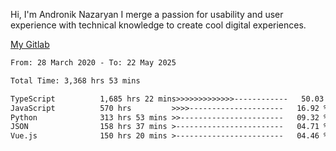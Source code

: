 Hi, I'm Andronik Nazaryan
I merge a passion for usability and user experience with technical knowledge to create cool digital experiences.

[My Gitlab](https://gitlab.com/anridev24)

<!--START_SECTION:waka-->

```txt
From: 28 March 2020 - To: 22 May 2025

Total Time: 3,368 hrs 53 mins

TypeScript          1,685 hrs 22 mins>>>>>>>>>>>>>------------   50.03 %
JavaScript          570 hrs         >>>>---------------------   16.92 %
Python              313 hrs 53 mins >>-----------------------   09.32 %
JSON                158 hrs 37 mins >------------------------   04.71 %
Vue.js              150 hrs 20 mins >------------------------   04.46 %
```

<!--END_SECTION:waka-->
